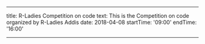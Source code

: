 
---
title: R-Ladies Competition on code
text: This is the Competition on code organized by R-Ladies Addis
date: 2018-04-08
startTime: '09:00'
endTime: '16:00'

---
